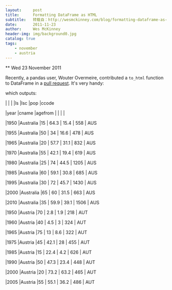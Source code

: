 ```yaml
---
layout:     post
title:      Formatting DataFrame as HTML
subtitle:   转载自：http://wesmckinney.com/blog/formatting-dataframe-as-html/
date:       2011-11-23
author:     Wes McKinney
header-img: img/background0.jpg
catalog: true
tags:
    - november
    - austria
---
```






** Wed 23 November 2011

 

Recently, a pandas user, Wouter Overmeire, contributed a `to_html` function to DataFrame in a [pull request](https://github.com/wesm/pandas/pull/387). It's very handy:

which outputs:





|
|
|
|ls
|lsc
|pop
|ccode



|year
|cname
|agefrom
|
|
|
|





|1950
|Australia
|15
| 64.3
| 15.4
| 558
| AUS



|1955
|Australia
|50
| 34
| 16.6
| 478
| AUS



|1965
|Australia
|20
| 57.7
| 31.1
| 832
| AUS



|1970
|Australia
|55
| 42.1
| 19.4
| 619
| AUS



|1980
|Australia
|25
| 74
| 44.5
| 1205
| AUS



|1985
|Australia
|60
| 59.1
| 30.8
| 685
| AUS



|1995
|Australia
|30
| 72
| 45.7
| 1430
| AUS



|2000
|Australia
|65
| 60
| 31.5
| 663
| AUS



|2010
|Australia
|35
| 59.9
| 39.1
| 1506
| AUS



|1950
|Austria
|70
| 2.8
| 1.9
| 218
| AUT



|1960
|Austria
|40
| 4.5
| 3
| 324
| AUT



|1965
|Austria
|75
| 13
| 8.6
| 322
| AUT



|1975
|Austria
|45
| 42.1
| 28
| 455
| AUT



|1985
|Austria
|15
| 22.4
| 4.2
| 626
| AUT



|1990
|Austria
|50
| 47.3
| 23.4
| 448
| AUT



|2000
|Austria
|20
| 73.2
| 63.2
| 465
| AUT



|2005
|Austria
|55
| 55.1
| 36.2
| 486
| AUT



